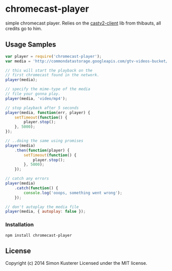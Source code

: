 # chromecast-player

simple chromecast player.
Relies on the [castv2-client](https://github.com/thibauts/node-castv2-client) lib
from thibauts, all credits go to him.

## Usage Samples

```javascript
var player = require('chromecast-player');
var media = 'http://commondatastorage.googleapis.com/gtv-videos-bucket/big_buck_bunny_1080p.mp4';

// this will start the playback on the
// first chromecast found in the network.
player(media);
```

```javascript
// specify the mime-type of the media
// file your gonna play.
player(media, 'video/mp4');
```

```javascript
// stop playback after 5 seconds
player(media, function(err, player) {
    setTimeout(function() {
        player.stop();
    }, 5000);
});
```

```javascript
// ..doing the same using promises
player(media)
    .then(function(player) {
        setTimeout(function() {
            player.stop();
        }, 5000);
    });
```

```javascript
// catch any errors
player(media)
    .catch(function() {
        console.log('ooops, something went wrong');
    });
```

```javascript
// don't autoplay the media file
player(media, { autoplay: false });
```

### Installation

`npm install chromecast-player`

## License
Copyright (c) 2014 Simon Kusterer
Licensed under the MIT license.
